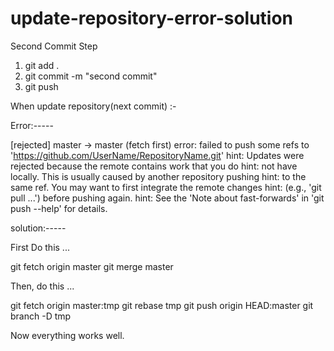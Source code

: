 # update-repository-error-solution

Second Commit Step

1. git add .
2. git commit -m "second commit"
3. git push

When update repository(next commit) :- 

Error:-----

[rejected]        master -> master (fetch first)
error: failed to push some refs to 'https://github.com/UserName/RepositoryName.git'
hint: Updates were rejected because the remote contains work that you do
hint: not have locally. This is usually caused by another repository pushing
hint: to the same ref. You may want to first integrate the remote changes
hint: (e.g., 'git pull ...') before pushing again.
hint: See the 'Note about fast-forwards' in 'git push --help' for details.

solution:-----

First Do this ...

git fetch origin master
git merge  master

Then, do this ...

git fetch origin master:tmp
git rebase tmp
git push origin HEAD:master
git branch -D tmp

Now everything works well.
